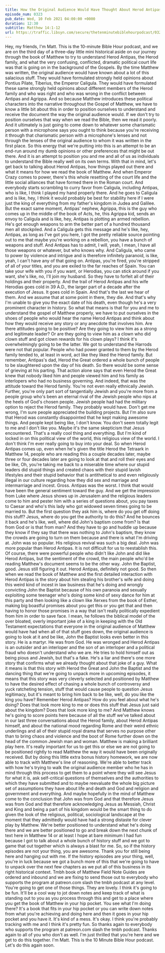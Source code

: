 ```yaml
---
title: How the Original Audience Would Have Thought About Herod Antipas
episode_num: 0323
pub_date: Wed, 10 Feb 2021 04:00:00 +0000
duration: 12:30
subtitle: Matthew 14:1-12
url: https://traffic.libsyn.com/secure/thetenminutebiblehourpodcast/0323_-_How_The_Original_Audience_Thought_About_Herod_Antipas.mp3
---
```


 Hey, my friends, I'm Matt. This is the 10-minute Bible Hour podcast, and we are on the third day of a three-day little mini historical aside on our journey through the book of Matthew to try to understand Herod Antipas, the Herod family, and what the very confusing, conflicted, dramatic political court life was that is going on in the background of the Gospels. By the time Matthew was written, the original audience would have known about a lot of this salacious stuff. They would have formulated strongly held opinions about Pontius Pilate, Tiberius, the Emperor Caligula. They would have formulated these same strongly held opinions about different members of the Herod family and who was right and who was wrong in the conflict between Antipas and Agrippa. And so because Matthew introduces these political characters into the narrative throughout the Gospel of Matthew, we have to know a little bit about this in order to position ourselves to understand and receive the document the way the original audience would. If we don't try to position ourselves that way when we read the Bible, then we read it poorly. And it ultimately is just going to come down to whatever some charismatic person with a microphone says you ought to think because you're receiving it through that charismatic person with a microphone's lenses and not through the lenses of the original audience to whom it was written in the first place. So this energy that we're putting into this is an attempt to be an end-run around my dumb opinions or other preferences that might be out there. And it is an attempt to position you and me and all of us as individuals to understand the Bible really well on its own terms. With that in mind, let's get back to talking about Herod Antipas, how things played out there and what it means for how we read the book of Matthew. And when Emperor Crazy comes to power, there's this whole resetting of the court life and the little social alliances that have formed there in the Roman court. And everybody starts scrambling to curry favor from Caligula, including Antipas, who is like, I think I played my hand properly there. And he goes to Caligula and is like, hey, I think it would probably be best for stability here if I were just the king of everything from my father's kingdom in Judea and Galilee. But the exact same moment, Antipas' nephew, Agrippa, this is the guy who comes up in the middle of the book of Acts, he, this Agrippa kid, sends an envoy to Caligula and is like, hey, Antipas is plotting an armed rebellion. He's got enough weapons to arm the better part of a hundred thousand men all stockpiled. And a Caligula gets this message and he's like, hey, Antipas, as long as I've got you here, I got the pretty reliable source pointing out to me that maybe you're working on a rebellion, you have a bunch of weapons and stuff. And Antipas has to admit, I will, yeah, I mean, I have all those weapons or whatever, but who knows why. And Caligula, who came to power by violence and intrigue and is therefore infinitely paranoid, is like, yeah, I can't have any of that going on. Antipas, you're fired, you're stripped of all of your titles, and you are exiled to the far reaches of Spain. You can take your wife with you if you want, or Herodias, you can stick around if you want, she's like, no, I'll join my husband. So they have to forfeit all of their holdings and their property. And the trail of Herod Antipas and his wife Herodias goes cold in 39 A.D., the larger part of a decade after the execution of Jesus. It goes cold in Spain. And that's the last we hear of them. And we assume that at some point in there, they die. And that's why I'm unable to give you the exact date of his death, even though he's a very prominent character in history. So what that means is that for you and me to understand the gospel of Matthew properly, we have to put ourselves in the shoes of people who would hear the name Herod Antipas and think about how they would receive any story or any anecdote that involves him. Are there attitudes going to be positive? Are they going to view him as a strong and legitimate leader? Or are they going to view him as a clown who did clown stuff and got clown rewards for his clown plays? I think it's overwhelmingly going to be the latter. We got to understand the Harrods were not that popular. People who had power granted to them by the Herod family tended to, at least in word, act like they liked the Herod family. But remember, Antipas's dad, Herod the Great ordered a whole bunch of people to be slaughtered upon the day of his death. So there would be some sense of grieving at his parting. That action alone says that even Herod the Great knew that nobody liked him and people viewed him and his family as interlopers who had no business governing. And indeed, that was the attitude toward the Herod family. You're not even really ethnically Jewish. Further, you're only part sort of tangentially Jewish and you're more from a people group who's been an eternal rival of the Jewish people who nips at the heels of God's chosen people. Jewish people had had the military option to reject the Herod family. They probably would have. Don't get me wrong, I'm sure people appreciated the building projects. But I'm also sure that Herod was constantly disappointed that he kept making awesome things. And people kept being like, I don't know. You don't seem totally legit to me and I don't like you. Maybe it's the same skepticism that Jesus encountered. That's a really cool thing and everything. But I'm kind of locked in on this political view of the world, this religious view of the world. I don't think I'm ever really going to buy into your deal. So when Herod Antipas comes up, even when he's given the title Herod the Tetraark in Matthew 14, people who are reading this a couple decades later, maybe three or four decades later are going to look at that and roll their eyes and be like, Oh, you're taking me back to a miserable time where our stupid leaders did stupid things and created chaos with their stupid lavish lifestyles and their stupid behavior that is antithetical to and even religiously illegal in our culture regarding how they did sex and marriage and intermarriage and incest. Gross. Antipas was the worst. I think that would have been the general sentiment toward the guy. And we get the impression from Luke where Jesus shows up in Jerusalem and the religious leaders come to him and pester him with a series of questions about, you pay taxes to Caesar and who's this lady who got widowed seven times going to be married to. But the first question they ask him is, where do you get off doing this stuff? Jesus, where do you get the authority to do this? And he bounces it back and he's like, well, where did John's baptism come from? Is that from God or is that from man? And they have to go and huddle up because they know if they say that there was nothing to John's baptism, they know the crowds are going to turn on them because and there is what I'm driving at. John was so popular. His religious revival was such a big deal. John was more popular than Herod Antipas. It is not difficult for us to reestablish this. Of course, there were powerful people who didn't like John and did like Herod Antipas, but the sentiment of the crowd, the main people who'd be reading Matthew's document seems to be the other way. John the Baptist, good. Jesus still figuring it out. Herod Antipas, definitely not good. So then when we read the book of Matthew and the first detailed interaction with Herod Antipas is the story about him stealing his brother's wife and doing this weird kind of incest in law business that he's doing and wrongly convicting John the Baptist because of his own paranoia and sexually exploiting some teenager who's doing some kind of sexy dance for him at this party and then looking like a clown like Xerxes from the book of Esther, making big boastful promises about you get this or you get that and then having to honor those promises in a way that isn't really politically expedient from him in order to save face. I mean, he follows the biblical model of the over bloated, overly important joke of a king in keeping with the Old Testament expectations that everyone in the original audience of Matthew would have had when all of that stuff goes down, the original audience is going to look at it and be like, John the Baptist looks even better in this story. He is a martyr. He was from God. He was wronged and Herod Antipas is an outsider and an interloper and the son of an interloper and a political fraud who doesn't understand who we are. He tries to hold himself out as being pious and Jewish, but that's a fake. He's a liar and there's one more story that confirms what we already thought about that joke of a guy. What it means is that this story with Herod the Great and John the Baptist and the dancing thing that we're going to unpack more in upcoming episodes, it means that this story was very cleverly selected and positioned by Matthew to have the desired effect of chasing a whole bunch of controversy and yuck ratcheting tension, stuff that would cause people to question Jesus legitimacy, but it's meant to bring him back to be like, well, do you like the king you have? Remember Herod Antipas? How do you feel about what he's doing? Does that look more king to me or does this stuff that Jesus just said about the kingdom? Does that look more king to me? And Matthew knows he's going to score points here because of all the stuff we've talked about in our last three conversations about the Herod family, about Herod Antipas himself, and about the national mood regarding Rome and their weird ethnic underlings and all of their stupid royal drama that serves no purpose other than to bring chaos and violence and the boot of Rome further down on the head of the common Jewish man and woman. Matthew is making a brilliant play here. It's really important for us to get this or else we are not going to be positioned rightly to read Matthew the way it would have been originally received. But by doing this little extra bonus history homework, we are now able to track with Matthew's line of reasoning. We're able to better track with how he's trying to walk the original audience member who he has in mind through this process to get them to a point where they will see Jesus for what it is, ask self-critical questions of themselves and the authorities to which they have submitted and to maybe reevaluate the whole big picture set of assumptions they have about life and death and God and religion and government and everything. And maybe hopefully in the mind of Matthew come to the conclusion that John was from God and that therefore Jesus was from God and that therefore acknowledging Jesus as Messiah, Christ and King and being a part of his kingdom would be the smart thing to do given the look of the religious, political, sociological landscape at the moment that they admittedly would have had a strong distaste for clever play by Matthew. We're better positioned to understand what he's doing there and we are better positioned to go and break down the next chunk of text here in Matthew 14 or at least I hope at bare minimum I had fun because I got to talk about a whole bunch of history stuff and we got to game that out together which is always a blast for me. So, so if the history episodes are not your thing, you are awesome. Thank you for still being here and hanging out with me. If the history episodes are your thing, well, you're in luck because we got a bunch more of this that we're going to have to unpack over the next few chapters as we put all of this business in its right historical context. Tmbh book of Matthew Field Note Guides are ordered and inbound and we are fixing to send those out to everybody who supports the program at patreon.com slash the tmbh podcast at any level. You're going to get one of those things. They are lovely. I think it's going to be fun. It'll be a cool way to jot down notes and keep track of what is standing out to you as you process through this and get to a place where you get the book of Matthew in your hip pocket. You see what I'm doing there? It's a book that fits in your hip pocket or you can write down notes from what you're achieving and doing here and then it goes in your hip pocket and you have it. It's kind of a mess. It's okay. I think you're probably tracking with me and I think it's pretty fun. So thanks again to everybody who supports the program at patreon.com slash the tmbh podcast. Thanks again to all of you who don't as well. I'm just thrilled that you're here and we get to do this together. I'm Matt. This is the 10 Minute Bible Hour podcast. Let's do this again soon.